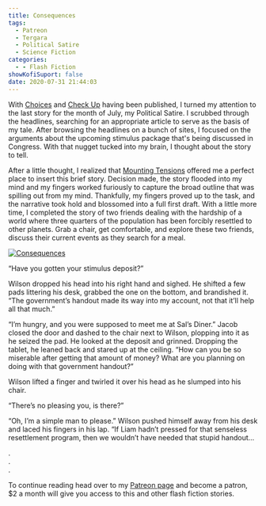 ```yaml
---
title: Consequences
tags:
  - Patreon
  - Tergara
  - Political Satire
  - Science Fiction
categories:
  - - Flash Fiction
showKofiSuport: false
date: 2020-07-31 21:44:03
---
```


With [Choices](/archives/2020/07/28/choices) and [Check Up](/archives/2020/07/30/check-up) having been published, I turned my attention to the last story for the month of July, my Political Satire. I scrubbed through the headlines, searching for an appropriate article to serve as the basis of my tale. After browsing the headlines on a bunch of sites, I focused on the arguments about the upcoming stimulus package that's being discussed in Congress. With that nugget tucked into my brain, I thought about the story to tell.<!-- more -->

After a little thought, I realized that [Mounting Tensions](https://www.wattpad.com/story/229837636-mounting-tensions) offered me a perfect place to insert this brief story. Decision made, the story flooded into my mind and my fingers worked furiously to capture the broad outline that was spilling out from my mind. Thankfully, my fingers proved up to the task, and the narrative took hold and blossomed into a full first draft. With a little more time, I completed the story of two friends dealing with the hardship of a world where three quarters of the population has been forcibly resettled to other planets. Grab a chair, get comfortable, and explore these two friends, discuss their current events as they search for a meal.

<div class="center">

[![Consequences](/images/patreon-flash-fiction/2020/consequences.png "Consequences")](https://www.patreon.com/posts/39948293)

</div>

“Have you gotten your stimulus deposit?”

Wilson dropped his head into his right hand and sighed. He shifted a few pads littering his desk, grabbed the one on the bottom, and brandished it. “The government’s handout made its way into my account, not that it’ll help all that much.”

“I’m hungry, and you were supposed to meet me at Sal’s Diner.” Jacob closed the door and dashed to the chair next to Wilson, plopping into it as he seized the pad. He looked at the deposit and grinned. Dropping the tablet, he leaned back and stared up at the ceiling. “How can you be so miserable after getting that amount of money? What are you planning on doing with that government handout?”

Wilson lifted a finger and twirled it over his head as he slumped into his chair.

“There’s no pleasing you, is there?”

“Oh, I’m a simple man to please.” Wilson pushed himself away from his desk and laced his fingers in his lap. “If Liam hadn’t pressed for that senseless resettlement program, then we wouldn’t have needed that stupid handout...

<div class="center story-ellipses">

.</br>
.</br>
.</br>

</div>

<div>

To continue reading head over to my [Patreon page](https://www.patreon.com/posts/39948293) and become a patron, $2 a month will give you access to this and other flash fiction stories.

</div>